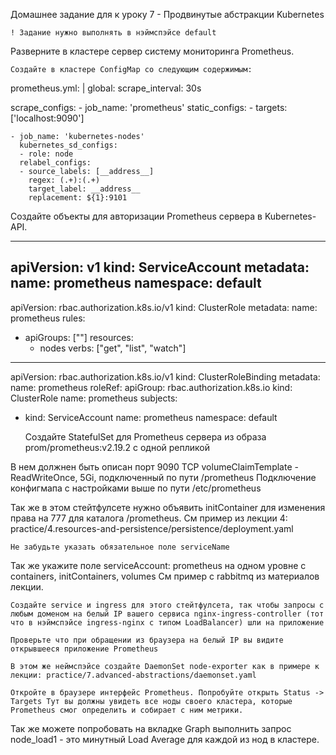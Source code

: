 Домашнее задание для к уроку 7 - Продвинутые абстракции Kubernetes

    ! Задание нужно выполнять в нэймспэйсе default

Разверните в кластере сервер системy мониторинга Prometheus.

    Создайте в кластере ConfigMap со следующим содержимым:

prometheus.yml: |
  global:
    scrape_interval: 30s
  
  scrape_configs:
    - job_name: 'prometheus'
      static_configs:
      - targets: ['localhost:9090']

    - job_name: 'kubernetes-nodes'
      kubernetes_sd_configs:
      - role: node
      relabel_configs:
      - source_labels: [__address__]
        regex: (.+):(.+)
        target_label: __address__
        replacement: ${1}:9101

Создайте объекты для авторизации Prometheus сервера в Kubernetes-API.

---
apiVersion: v1
kind: ServiceAccount
metadata:
  name: prometheus
  namespace: default
---
apiVersion: rbac.authorization.k8s.io/v1
kind: ClusterRole
metadata:
  name: prometheus
rules:
- apiGroups: [""]
  resources:
  - nodes
  verbs: ["get", "list", "watch"]
---  
apiVersion: rbac.authorization.k8s.io/v1
kind: ClusterRoleBinding
metadata:
  name: prometheus
roleRef:
  apiGroup: rbac.authorization.k8s.io
  kind: ClusterRole
  name: prometheus
subjects:
- kind: ServiceAccount
  name: prometheus
  namespace: default

    Создайте StatefulSet для Prometheus сервера из образа prom/prometheus:v2.19.2 с одной репликой

В нем должнен быть описан порт 9090 TCP volumeClaimTemplate - ReadWriteOnce, 5Gi, подключенный по пути /prometheus Подключение конфигмапа с настройками выше по пути /etc/prometheus

Так же в этом стейтфулсете нужно объявить initContainer для изменения права на 777 для каталога /prometheus. См пример из лекции 4: practice/4.resources-and-persistence/persistence/deployment.yaml

    Не забудьте указать обязательное поле serviceName

Так же укажите поле serviceAccount: prometheus на одном уровне с containers, initContainers, volumes См пример с rabbitmq из материалов лекции.

    Создайте service и ingress для этого стейтфулсета, так чтобы запросы с любым доменом на белый IP вашего сервиса nginx-ingress-controller (тот что в нэймспэйсе ingress-nginx с типом LoadBalancer) шли на приложение

    Проверьте что при обращении из браузера на белый IP вы видите открывшееся приложение Prometheus

    В этом же неймспэйсе создайте DaemonSet node-exporter как в примере к лекции: practice/7.advanced-abstractions/daemonset.yaml

    Откройте в браузере интерфейс Prometheus. Попробуйте открыть Status -> Targets Тут вы должны увидеть все ноды своего кластера, которые Prometheus смог определить и собирает с ним метрики.

Так же можете попробовать на вкладке Graph выполнить запрос node_load1 - это минутный Load Average для каждой из нод в кластере.
